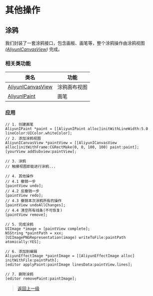 
# 其他操作

## 涂鸦

我们封装了一套涂鸦接口，包含画板、画笔等，整个涂鸦操作由涂鸦视图 *([AliyunICanvasView](https://alivc-demo-cms.alicdn.com/versionProduct/doc/shortVideo/iOS_cn/Classes/AliyunICanvasView.html))* 完成。

### 相关类功能

| 类名 | 功能 |
| ---- | ---- |
| [AliyunICanvasView](https://alivc-demo-cms.alicdn.com/versionProduct/doc/shortVideo/iOS_cn/Classes/AliyunICanvasView.html) | 涂鸦画布视图 |
| [AliyunIPaint](https://alivc-demo-cms.alicdn.com/versionProduct/doc/shortVideo/iOS_cn/Classes/AliyunIPaint.html) | 画笔 |


### 应用

```ObjC
// 1. 创建画笔
AliyunIPaint *paint = [[AliyunIPaint alloc]initWithLineWidth:5.0 lineColor:UIColor.whiteColor];
// 2. 添加涂鸦视图
AliyunICanvasView *paintView = [[AliyunICanvasView alloc]initWithFrame:CGRectMake(0, 0, 100, 100) paint:paint];
[yourView addSubview:paintView];

// 3. 涂鸦
// 触摸视图即能进行涂鸦...

// 4. 其他操作
// 4.1 撤销一步
[paintView undo];
// 4.2 反撤销一步
[paintView redo];
// 4.3 撤销本次涂鸦所有的操作
[paintView undoAllChanges];
// 4.4 清空所有线条(不可恢复)
[paintView remove];

// 5. 完成涂鸦
UIImage *image = [paintView complete];
NSString *paintPath = xxx;
[UIImagePNGRepresentation(image) writeToFile:paintPath atomically:YES];

// 6. 添加到编辑
AliyunEffectImage *paintImage = [[AliyunEffectImage alloc] initWithFile:paintPath];
[editor applyPaint:paintImage linesData:paintView.lines];

// 7. 删除涂鸦
[editor removePaint:paintImage];
```

>[返回上一级](README.md)